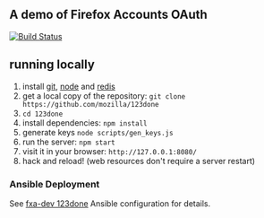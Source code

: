 ## A demo of Firefox Accounts OAuth

[![Build Status](https://travis-ci.org/mozilla/123done.svg?branch=oauth)](https://travis-ci.org/mozilla/123done)

## running locally

1. install [git], [node] and [redis]
1. get a local copy of the repository: `git clone https://github.com/mozilla/123done`
1. `cd 123done`
1. install dependencies: `npm install`
1. generate keys `node scripts/gen_keys.js` 
1. run the server: `npm start`
1. visit it in your browser: `http://127.0.0.1:8080/`
1. hack and reload!  (web resources don't require a server restart)

  [git]: http://git-scm.org
  [node]: http://nodejs.org
  [redis]: http://redis.io

### Ansible Deployment

See [fxa-dev 123done](https://github.com/mozilla/fxa-dev/tree/master/roles/rp) Ansible configuration for details.

